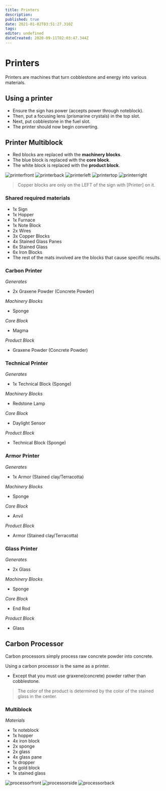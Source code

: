 ```yaml
---
title: Printers
description: 
published: true
date: 2021-01-02T03:51:27.310Z
tags: 
editor: undefined
dateCreated: 2020-09-11T02:03:47.344Z
---
```


# Printers
Printers are machines that turn cobblestone and energy into various materials.

## Using a printer
-  Ensure the sign has power (accepts power through noteblock).
- Then, put a focusing lens (prismarine crystals) in the top slot.
- Next, put cobblestone in the fuel slot.
- The printer should now begin converting.

## Printer Multiblock

- Red blocks are replaced with the **machinery blocks**.
- The blue block is replaced with the **core block**.
- The white block is replaced with the **product block**.

![printerfront]
![printerback]
![printerleft]
![printertop]
![printerright]

> Copper blocks are only on the LEFT of the sign with [Printer] on it.

### Shared required materials
- 1x Sign
- 1x Hopper
- 1x Furnace
- 1x Note Block
- 2x Wires
- 3x Copper Blocks
- 4x Stained Glass Panes
- 6x Stained Glass
- 6x Iron Blocks
- The rest of the mats involved are the blocks that cause specific results.

### Carbon Printer

*Generates* 
- 2x Graxene Powder (Concrete Powder)

*Machinery Blocks*
- Sponge

*Core Block*
- Magma

*Product Block*
- Graxene Powder (Concrete Powder)


### Technical Printer

*Generates*
- 1x Technical Block (Sponge)

*Machinery Blocks*
- Redstone Lamp

*Core Block*
- Daylight Sensor

*Product Block*
- Technical Block (Sponge)


### Armor Printer

*Generates*
- 1x Armor (Stained clay/Terracotta)

*Machinery Blocks*
- Sponge

*Core Block*
- Anvil

*Product Block*
- Armor (Stained clay/Terracotta)


### Glass Printer

*Generates*
- 2x Glass

*Machinery Blocks*
- Sponge

*Core Block*
- End Rod

*Product Block*
- Glass

## Carbon Processor

Carbon processors simply process raw concrete powder into concrete.

Using a carbon processor is the same as a printer.
- Except that you must use graxene(concrete) powder rather than cobblestone.

> The color of the product is determined by the color of the stained glass in the center.

### Multiblock
*Materials*
- 1x noteblock
- 1x hopper
- 4x iron block
- 2x sponge
- 2x glass
- 4x glass pane
- 1x dropper
- 1x gold block
- 1x stained glass

![processorfront]
![processorside]
![processorback]

[printerfront]: https://i.imgur.com/tjKPkNQ.png
[printerback]: https://i.imgur.com/5iU9gLW.png
[printerleft]: https://i.imgur.com/8qjwpaV.png
[printertop]: https://i.imgur.com/XXqIqu0.png
[printerright]: https://i.imgur.com/yOrnncs.png
[processorfront]: https://i.imgur.com/ByzG2fX.png
[processorside]: https://i.imgur.com/m9sfK3b.png
[processorback]: https://i.imgur.com/PGR9mUK.png